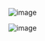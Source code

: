 ![image](https://github.com/user-attachments/assets/0d7627b5-ea2d-4764-8438-a3db129bbbcb)

![image](https://github.com/user-attachments/assets/5cef40d8-8e13-4050-8c0c-49ae7a295ddf)
